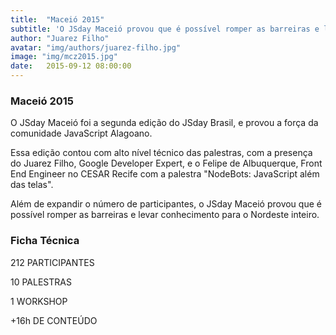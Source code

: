 ```yaml
---
title:  "Maceió 2015"
subtitle: 'O JSday Maceió provou que é possível romper as barreiras e levar conhecimento para o Nordeste inteiro.'
author: "Juarez Filho"
avatar: "img/authors/juarez-filho.jpg"
image: "img/mcz2015.jpg"
date:   2015-09-12 08:00:00
---
```


### Maceió 2015
O JSday Maceió foi a segunda edição do JSday Brasil, e provou a força da comunidade JavaScript Alagoano.

Essa edição contou com alto nível técnico das palestras, com a presença do Juarez Filho, Google Developer Expert, e o Felipe de Albuquerque, Front End Engineer no CESAR Recife com a palestra "NodeBots: JavaScript além das telas".

Além de expandir o número de participantes, o JSday Maceió provou que é possível romper as barreiras e levar conhecimento para o Nordeste inteiro.

### Ficha Técnica
212
PARTICIPANTES

10
PALESTRAS

1
WORKSHOP

+16h
DE CONTEÚDO
